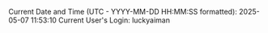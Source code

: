 Current Date and Time (UTC - YYYY-MM-DD HH:MM:SS formatted): 2025-05-07 11:53:10
Current User's Login: luckyaiman

